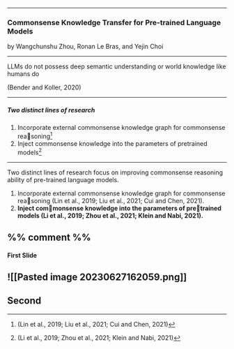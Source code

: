 
--- 
### Commonsense Knowledge Transfer for Pre-trained Language Models

by Wangchunshu Zhou, Ronan Le Bras, and Yejin Choi

---
LLMs do not possess deep semantic understanding or world knowledge like humans do

(Bender and Koller, 2020)

---
##### Two distinct lines of research
1. Incorporate external commonsense knowledge graph for commonsense reasoning[^1] 
3. Inject commonsense knowledge into the parameters of pretrained models[^2] 
[^1]: (Lin et al., 2019; Liu et al., 2021; Cui and Chen, 2021)
[^2]: (Li et al., 2019; Zhou et al., 2021; Klein and Nabi, 2021)
---
Two distinct lines of research focus on improving commonsense reasoning ability of pre-trained language models.

1. Incorporate external commonsense knowledge graph for commonsense reasoning (Lin et al., 2019; Liu et al., 2021; Cui and Chen, 2021). 
2. **Inject commonsense knowledge into the parameters of pretrained models (Li et al., 2019; Zhou et al., 2021; Klein and Nabi, 2021).**

%% comment %%
---
#### First Slide

![[Pasted image 20230627162059.png]]
---
Second
---